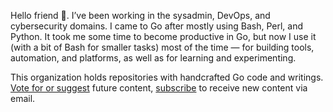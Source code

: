 Hello friend 👋. I’ve been working in the sysadmin, DevOps, and cybersecurity domains. I came to Go after mostly using Bash, Perl, and Python. It took me some time to become productive in Go, but now I use it (with a bit of Bash for smaller tasks) most of the time — for building tools, automation, and platforms, as well as for learning and experimenting.

This organization holds repositories with handcrafted Go code and writings. [Vote for or suggest](https://github.com/orgs/go-monk/discussions/1) future content, [subscribe](https://go-monk.beehiiv.com/subscribe) to receive new content via email.
